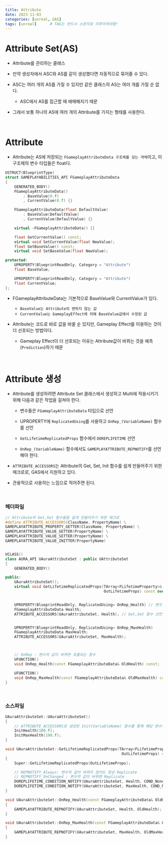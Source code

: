 ```yaml
---
title: Attribute
date: 2023-11-03
categories: [unreal, GAS]
tags: [unreal]		# TAG는 반드시 소문자로 이루어져야함!
---
```


**Attribute Set(AS)**
=============

* Attribute를 관리하는 클래스

* 만약 생성자에서 ASC와 AS를 같이 생성했다면 자동적으로 묶어줄 수 있다.

* ASC는 여러 개의 AS를 가질 수 있지만 같은 클래스의 AS는 여러 개를 가질 순 없다.

  * ASC에서 AS를 접근할 때 애매해지기 때문

* 그래서 보통 하나의 AS에 여러 개의 Attribute를 가지는 형태를 사용한다.

<br>

**Attribute**
=========

* Attribute는 AS에 저장되는 `FGameplayAttributeData 구조체를 갖는 객체`이고, 이 구조체의 변수 타입들은 float다.

```c++
USTRUCT(BlueprintType)
struct GAMEPLAYABILITIES_API FGameplayAttributeData
{
	GENERATED_BODY()
	FGameplayAttributeData()
		: BaseValue(0.f)
		, CurrentValue(0.f)	{}

	FGameplayAttributeData(float DefaultValue)
		: BaseValue(DefaultValue)
		, CurrentValue(DefaultValue) {}

	virtual ~FGameplayAttributeData() {}

	float GetCurrentValue() const;
	virtual void SetCurrentValue(float NewValue);
	float GetBaseValue() const;
	virtual void SetBaseValue(float NewValue);

protected:
	UPROPERTY(BlueprintReadOnly, Category = "Attribute")
	float BaseValue;

	UPROPERTY(BlueprintReadOnly, Category = "Attribute")
	float CurrentValue;
};
```

* FGameplayAttributeData는 기본적으로 BaseValue와 CurrentValue가 있다.

  * `BaseValue는 Attribute의 변하지 않는 값`
  * `CurrentValue는 GameplayEffect에 의해 BaseValue값에서 수정된 값`



* Attribute는 코드로 바로 값을 바꿀 순 있지만, Gameplay Effect를 이용하는 것이 더 선호되는 방법이다.

  * Gameplay Effect이 더 선호되는 이유는 Attribute값이 바뀌는 것을 예측(`Prediction`)하기 때문


<br>

**Attribute 생성**
============

* Attribute를 생성하려면 Attribute Set 클래스에서 생성하고 Multi에 적용시키기 위해 다음과 같은 작업을 걸쳐야 한다.

  * 변수들은 `FGameplayAttributeData` 타입으로 선언

  * UPROPERTY에 `ReplicatedUsing`를 사용하고 `OnRep_(VariableName)` 함수를 선언

  * `GetLifetimeReplicatedProps` 함수에서 `DOREPLIFETIME` 선언

  * `OnRep_(VariableName)` 함수에서도 `GAMEPLAYATTRIBUTE_REPNOTIFY`를 선언해야 한다.

* `ATTRIBUTE_ACCESSORS`는 Attribute의 Get, Set, Init 함수를 쉽게 만들어주기 위한 매크로로, GAS에서 지원하고 있다.

* 관용적으로 사용하는 느낌으로 적어주면 된다.



<br>

### 헤더파일

```c++
// Attribute의 Get,Set 함수들을 쉽게 만들어주기 위한 매크로
#define ATTRIBUTE_ACCESSORS(ClassName, PropertyName) \
GAMEPLAYATTRIBUTE_PROPERTY_GETTER(ClassName, PropertyName) \
GAMEPLAYATTRIBUTE_VALUE_GETTER(PropertyName) \
GAMEPLAYATTRIBUTE_VALUE_SETTER(PropertyName) \
GAMEPLAYATTRIBUTE_VALUE_INITTER(PropertyName)


UCLASS()
class AURA_API UAuraAttributeSet : public UAttributeSet
{
	GENERATED_BODY()

public:
    UAuraAttributeSet();
	virtual void GetLifetimeReplicatedProps(TArray<FLifetimeProperty>& 
                                            OutLifetimeProps) const override;


	UPROPERTY(BlueprintReadOnly, ReplicatedUsing= OnRep_Health) // 변수 Replicate
	FGameplayAttributeData Health;
	ATTRIBUTE_ACCESSORS(UAuraAttributeSet, Health); // Get,Set 함수 선언


	UPROPERTY(BlueprintReadOnly, ReplicatedUsing= OnRep_MaxHealth)
	FGameplayAttributeData MaxHealth;
	ATTRIBUTE_ACCESSORS(UAuraAttributeSet, MaxHealth);



	// OnRep : 변수의 값이 바뀌면 호출되는 함수
	UFUNCTION()
	void OnRep_Health(const FGameplayAttributeData& OldHealth) const;

	UFUNCTION()
	void OnRep_MaxHealth(const FGameplayAttributeData& OldMaxHealth) const;
}
```

<br>

### 소스파일

```c++
UAuraAttributeSet::UAuraAttributeSet()
{
    // ATTRIBUTE_ACCESSORS로 생성된 Init(VariableName) 함수를 통해 해당 변수의 값을 초기화
	InitHealth(100.f);
    InitMaxHealth(100.f);
}

void UAuraAttributeSet::GetLifetimeReplicatedProps(TArray<FLifetimeProperty>& 
                                                    OutLifetimeProps) const
{
	Super::GetLifetimeReplicatedProps(OutLifetimeProps);

	// REPNOTIFY_Always: 변수의 값이 바뀌지 않아도 항상 Replicate
	// REPNOTIFY_OnChanged : 변수의 값이 바뀌면 Replicate 
	DOREPLIFETIME_CONDITION_NOTIFY(UAuraAttributeSet, Health, COND_None, REPNOTIFY_Always);
	DOREPLIFETIME_CONDITION_NOTIFY(UAuraAttributeSet, MaxHealth, COND_None, REPNOTIFY_Always);
}

void UAuraAttributeSet::OnRep_Health(const FGameplayAttributeData& OldHealth) const
{
	GAMEPLAYATTRIBUTE_REPNOTIFY(UAuraAttributeSet, Health, OldHealth);
}

void UAuraAttributeSet::OnRep_MaxHealth(const FGameplayAttributeData& OldMaxHealth) const
{
	GAMEPLAYATTRIBUTE_REPNOTIFY(UAuraAttributeSet, MaxHealth, OldMaxHealth);
}
```
